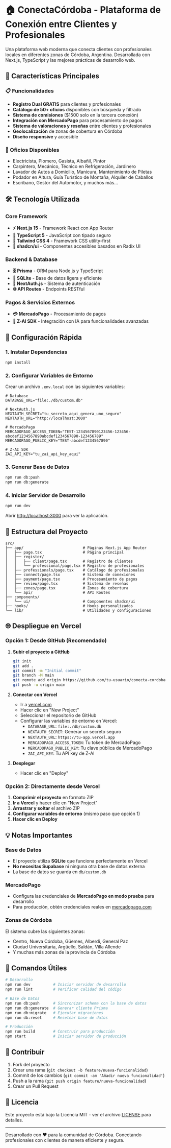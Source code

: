 # 🏠 ConectaCórdoba - Plataforma de Conexión entre Clientes y Profesionales

Una plataforma web moderna que conecta clientes con profesionales locales en diferentes zonas de Córdoba, Argentina. Desarrollada con Next.js, TypeScript y las mejores prácticas de desarrollo web.

## 🌟 Características Principales

### 📋 Funcionalidades
- **Registro Dual GRATIS** para clientes y profesionales
- **Catálogo de 50+ oficios** disponibles con búsqueda y filtrado
- **Sistema de comisiones** ($1500 solo en la tercera conexión)
- **Integración con MercadoPago** para procesamiento de pagos
- **Sistema de valoraciones y reseñas** entre clientes y profesionales
- **Geolocalización** de zonas de cobertura en Córdoba
- **Diseño responsive** y accesible

### 🎯 Oficios Disponibles
- Electricista, Plomero, Gasista, Albañil, Pintor
- Carpintero, Mecánico, Técnico en Refrigeración, Jardinero
- Lavador de Autos a Domicilio, Manicura, Mantenimiento de Piletas
- Podador en Altura, Guía Turístico de Montaña, Alquiler de Caballos
- Escribano, Gestor del Automotor, y muchos más...

## 🛠️ Tecnología Utilizada

### Core Framework
- **⚡ Next.js 15** - Framework React con App Router
- **📘 TypeScript 5** - JavaScript con tipado seguro
- **🎨 Tailwind CSS 4** - Framework CSS utility-first
- **🧩 shadcn/ui** - Componentes accesibles basados en Radix UI

### Backend & Database
- **🗄️ Prisma** - ORM para Node.js y TypeScript
- **💾 SQLite** - Base de datos ligera y eficiente
- **🔐 NextAuth.js** - Sistema de autenticación
- **🌐 API Routes** - Endpoints RESTful

### Pagos & Servicios Externos
- **💳 MercadoPago** - Procesamiento de pagos
- **🤖 Z-AI SDK** - Integración con IA para funcionalidades avanzadas

## 🚀 Configuración Rápida

### 1. Instalar Dependencias
```bash
npm install
```

### 2. Configurar Variables de Entorno
Crear un archivo `.env.local` con las siguientes variables:

```env
# Database
DATABASE_URL="file:./db/custom.db"

# NextAuth.js
NEXTAUTH_SECRET="tu_secreto_aqui_genera_uno_seguro"
NEXTAUTH_URL="http://localhost:3000"

# MercadoPago
MERCADOPAGO_ACCESS_TOKEN="TEST-1234567890123456-123456-abcdef1234567890abcdef1234567890-123456789"
MERCADOPAGO_PUBLIC_KEY="TEST-abcdef1234567890"

# Z-AI SDK
ZAI_API_KEY="tu_zai_api_key_aqui"
```

### 3. Generar Base de Datos
```bash
npm run db:push
npm run db:generate
```

### 4. Iniciar Servidor de Desarrollo
```bash
npm run dev
```

Abrir [http://localhost:3000](http://localhost:3000) para ver la aplicación.

## 📁 Estructura del Proyecto

```
src/
├── app/                          # Páginas Next.js App Router
│   ├── page.tsx                  # Página principal
│   ├── register/
│   │   ├── client/page.tsx       # Registro de clientes
│   │   └── professional/page.tsx # Registro de profesionales
│   ├── professionals/page.tsx    # Catálogo de profesionales
│   ├── connect/page.tsx          # Sistema de conexiones
│   ├── payment/page.tsx          # Procesamiento de pagos
│   ├── review/page.tsx           # Sistema de reseñas
│   ├── zones/page.tsx            # Zonas de cobertura
│   └── api/                      # API Routes
├── components/
│   └── ui/                       # Componentes shadcn/ui
├── hooks/                        # Hooks personalizados
└── lib/                          # Utilidades y configuraciones
```

## 🌐 Despliegue en Vercel

### Opción 1: Desde GitHub (Recomendado)
1. **Subir el proyecto a GitHub**
   ```bash
   git init
   git add .
   git commit -m "Initial commit"
   git branch -M main
   git remote add origin https://github.com/tu-usuario/conecta-cordoba.git
   git push -u origin main
   ```

2. **Conectar con Vercel**
   - Ir a [vercel.com](https://vercel.com)
   - Hacer clic en "New Project"
   - Seleccionar el repositorio de GitHub
   - Configurar las variables de entorno en Vercel:
     - `DATABASE_URL`: `file:./db/custom.db`
     - `NEXTAUTH_SECRET`: Generar un secreto seguro
     - `NEXTAUTH_URL`: `https://tu-app.vercel.app`
     - `MERCADOPAGO_ACCESS_TOKEN`: Tu token de MercadoPago
     - `MERCADOPAGO_PUBLIC_KEY`: Tu clave pública de MercadoPago
     - `ZAI_API_KEY`: Tu API key de Z-AI

3. **Desplegar**
   - Hacer clic en "Deploy"

### Opción 2: Directamente desde Vercel
1. **Comprimir el proyecto** en formato ZIP
2. **Ir a Vercel** y hacer clic en "New Project"
3. **Arrastrar y soltar** el archivo ZIP
4. **Configurar variables de entorno** (mismo paso que opción 1)
5. **Hacer clic en Deploy**

## 💡 Notas Importantes

### Base de Datos
- El proyecto utiliza **SQLite** que funciona perfectamente en Vercel
- **No necesitas Supabase** ni ninguna otra base de datos externa
- La base de datos se guarda en `db/custom.db`

### MercadoPago
- Configura las credenciales de **MercadoPago en modo prueba** para desarrollo
- Para producción, obtén credenciales reales en [mercadopago.com](https://mercadopago.com)

### Zonas de Córdoba
El sistema cubre las siguientes zonas:
- Centro, Nueva Córdoba, Güemes, Alberdi, General Paz
- Ciudad Universitaria, Argüello, Saldán, Villa Allende
- Y muchas más zonas de la provincia de Córdoba

## 🔧 Comandos Útiles

```bash
# Desarrollo
npm run dev          # Iniciar servidor de desarrollo
npm run lint         # Verificar calidad del código

# Base de Datos
npm run db:push      # Sincronizar schema con la base de datos
npm run db:generate  # Generar cliente Prisma
npm run db:migrate   # Ejecutar migraciones
npm run db:reset     # Resetear base de datos

# Producción
npm run build        # Construir para producción
npm start            # Iniciar servidor de producción
```

## 🤝 Contribuir

1. Fork del proyecto
2. Crear una rama (`git checkout -b feature/nueva-funcionalidad`)
3. Commit de los cambios (`git commit -am 'Añadir nueva funcionalidad'`)
4. Push a la rama (`git push origin feature/nueva-funcionalidad`)
5. Crear un Pull Request

## 📄 Licencia

Este proyecto está bajo la Licencia MIT - ver el archivo [LICENSE](LICENSE) para detalles.

---

Desarrollado con ❤️ para la comunidad de Córdoba. Conectando profesionales con clientes de manera eficiente y segura.
